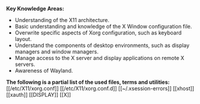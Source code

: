 **Key Knowledge Areas:**

- Understanding of the X11 architecture.
- Basic understanding and knowledge of the X Window configuration file.
- Overwrite specific aspects of Xorg configuration, such as keyboard layout.
- Understand the components of desktop environments, such as display managers and window managers.
- Manage access to the X server and display applications on remote X servers.
- Awareness of Wayland.

**The following is a partial list of the used files, terms and utilities:**
[[/etc/X11/xorg.conf]]
[[/etc/X11/xorg.conf.d]]
[[~/.xsession-errors]]
[[xhost]]
[[xauth]]
[[DISPLAY]]
[[X]]

